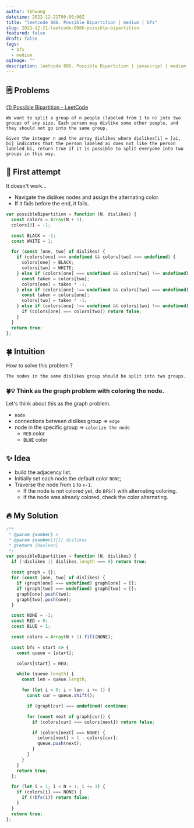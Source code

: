 ```yaml
---
author: tkhwang
datetime: 2022-12-21T00:00:00Z
title: "leetcode 886. Possible Bipartition | medium | bfs"
slug: 2022-12-21-leetcode-0886-possible-bipartition
featured: false
draft: false
tags:
  - bfs
  - medium
ogImage: ""
description: leetcode 886. Possible Bipartition | javascript | medium | bfs
---
```


## 🗒️ Problems

[(1) Possible Bipartition - LeetCode](https://leetcode.com/problems/possible-bipartition/)

```
We want to split a group of n people (labeled from 1 to n) into two groups of any size. Each person may dislike some other people, and they should not go into the same group.

Given the integer n and the array dislikes where dislikes[i] = [ai, bi] indicates that the person labeled ai does not like the person labeled bi, return true if it is possible to split everyone into two groups in this way.
```

## 🤔 First attempt

It doesn't work...

- Navigate the dislikes nodes and assign the alternating color.
- If it fails before the end, it fails.

```javascript
var possibleBipartition = function (N, dislikes) {
  const colors = Array(N + 1);
  colors[0] = -1;

  const BLACK = -1;
  const WHITE = 1;

  for (const [one, two] of dislikes) {
    if (colors[one] === undefined && colors[two] === undefined) {
      colors[one] = BLACK;
      colors[two] = WHITE;
    } else if (colors[one] === undefined && colors[two] !== undefined) {
      const taken = colors[two];
      colors[one] = taken * -1;
    } else if (colors[one] !== undefined && colors[two] === undefined) {
      const taken = colors[one];
      colors[two] = taken * -1;
    } else if (colors[one] !== undefined && colors[two] !== undefined) {
      if (colors[one] === colors[two]) return false;
    }
  }
  return true;
};
```

## 🍀 Intuition

How to solve this problem ?

```
The nodes in the same dislikes group should be split into two groups.
```

### 🍀💡 Think as the graph problem with coloring the node.

Let's think about this as the graph problem.

- `node`
- connections between dislikes group => `edge`
- node in the specific group => `colorize the node`
  - `RED` color
  - `BLUE` color

## ✨ Idea

- build the adjacency list.
- Initially set each node the default color `NONE`;
- Traverse the node from `1` to `n-1`.
  - If the node is not colored yet, do `BFS()` with alternating coloring.
  - if the node was already colored, check the color alternating.

## 🔥 My Solution

```javascript
/**
 * @param {number} n
 * @param {number[][]} dislikes
 * @return {boolean}
 */
var possibleBipartition = function (N, dislikes) {
  if (!dislikes || dislikes.length === 0) return true;

  const graph = {};
  for (const [one, two] of dislikes) {
    if (graph[one] === undefined) graph[one] = [];
    if (graph[two] === undefined) graph[two] = [];
    graph[one].push(two);
    graph[two].push(one);
  }

  const NONE = -1;
  const RED = 0;
  const BLUE = 1;

  const colors = Array(N + 1).fill(NONE);

  const bfs = start => {
    const queue = [start];

    colors[start] = RED;

    while (queue.length) {
      const len = queue.length;

      for (let i = 0; i < len; i += 1) {
        const cur = queue.shift();

        if (graph[cur] === undefined) continue;

        for (const next of graph[cur]) {
          if (colors[cur] === colors[next]) return false;

          if (colors[next] === NONE) {
            colors[next] = 1 - colors[cur];
            queue.push(next);
          }
        }
      }
    }
    return true;
  };

  for (let i = 1; i < N + 1; i += 1) {
    if (colors[i] === NONE) {
      if (!bfs(i)) return false;
    }
  }
  return true;
};
```
